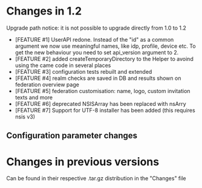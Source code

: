 Changes in 1.2
==============

Upgrade path notice: it is not possible to upgrade directly from 1.0 to 1.2

- [FEATURE #1] UserAPI redone. Instead of the "id" as a common argument we now use
               meaningful names, like idp, profile, device etc.
               To get the new behaviour you need to set api_version argument to 2.
- [FEATURE #2] added createTemporaryDirectory to the Helper to avoind using the came code in several places
- [FEATURE #3] configuration tests rebuilt and extended
- [FEATURE #4] realm checks are saved in DB and results shown on federation 
               overview page
- [FEATURE #5] federation customisation: name, logo, custom invitation texts and
               more
- [FEATURE #6] deprecated NSISArray has been replaced with nsArry
- [FEATURE #7] Support for UTF-8 installer has been added (this requires nsis v3)

Configuration parameter changes
-------------------------------


Changes in previous versions
============================
Can be found in their respective .tar.gz distribution in the "Changes" file
